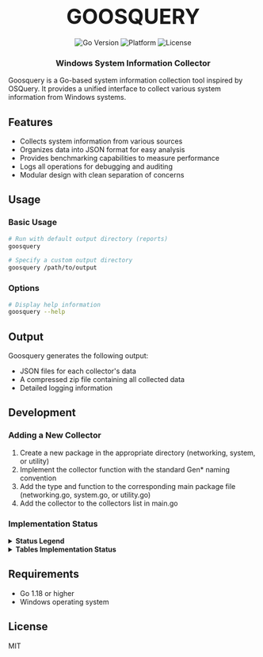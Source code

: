 <div align="center">

# <span style="font-weight: bold; font-size: 1.5em;">GOOSQUERY</span>
<img src="https://img.shields.io/badge/Go-1.18+-00ADD8?style=flat-square&logo=go&logoColor=white" alt="Go Version" />
<img src="https://img.shields.io/badge/Platform-Windows-0078D6?style=flat-square&logo=windows&logoColor=white" alt="Platform" />
<img src="https://img.shields.io/badge/License-MIT-yellow.svg?style=flat-square" alt="License" />

### Windows System Information Collector

</div>

Goosquery is a Go-based system information collection tool inspired by OSQuery. It provides a unified interface to collect various system information from Windows systems.

## Features

- Collects system information from various sources
- Organizes data into JSON format for easy analysis
- Provides benchmarking capabilities to measure performance
- Logs all operations for debugging and auditing
- Modular design with clean separation of concerns

## Usage

### Basic Usage

```bash
# Run with default output directory (reports)
goosquery

# Specify a custom output directory
goosquery /path/to/output
```

### Options

```bash
# Display help information
goosquery --help
```

## Output

Goosquery generates the following output:

- JSON files for each collector's data
- A compressed zip file containing all collected data
- Detailed logging information

## Development

### Adding a New Collector

1. Create a new package in the appropriate directory (networking, system, or utility)
2. Implement the collector function with the standard Gen* naming convention
3. Add the type and function to the corresponding main package file (networking.go, system.go, or utility.go)
4. Add the collector to the collectors list in main.go

### Implementation Status

<details>
<summary><strong>Status Legend</strong></summary>

<table>
  <tr>
    <th>Status</th>
    <th>Icon</th>
    <th>Description</th>
  </tr>
  <tr>
    <td>Not Started</td>
    <td align="center">⏳</td>
    <td>Work has not begun on this table yet.</td>
  </tr>
  <tr>
    <td>In Progress</td>
    <td align="center">🛠️</td>
    <td>Actively being developed.</td>
  </tr>
  <tr>
    <td>Completed</td>
    <td align="center">✅</td>
    <td>Fully implemented and tested.</td>
  </tr>
  <tr>
    <td>Testing</td>
    <td align="center">🧪</td>
    <td>Development is done, but under testing for bugs or issues.</td>
  </tr>
  <tr>
    <td>Blocked</td>
    <td align="center">⛔</td>
    <td>Development is paused due to dependencies, blockers, or technical issues.</td>
  </tr>
  <tr>
    <td>Planned</td>
    <td align="center">🗓️</td>
    <td>Table is planned for future implementation but hasn't started yet.</td>
  </tr>
  <tr>
    <td>Deprecated</td>
    <td align="center">🗑️</td>
    <td>This table is no longer relevant or supported in this implementation.</td>
  </tr>
</table>
</details>

<details>
<summary><strong>Tables Implementation Status</strong></summary>

| Table Name                       | Status  |
|----------------------------------|---------|
| appcompat_shims                  | 🧪      |
| arp_cache                        | 🧪      |
| authenticode                     | ✅      |
| autoexec                         | ⏳      |
| azure_instance_metadata          | ⏳      |
| azure_instance_tags              | ⏳      |
| background_activities_moderator  | 🧪      |
| battery                          | ⛔      |
| bitlocker_info                   | ✅      |
| carbon_black_info                | ⏳      |
| carves                           | ⏳      |
| certificates                     | 🛠️      |
| chassis_info                     | ✅      |
| chocolatey_packages              | ✅      |
| chrome_extension_content_scripts | ⏳      |
| chrome_extensions                | ⏳      |
| connectivity                     | ✅      |
| cpu_info                         | ✅      |
| cpuid                            | ⏳      |
| curl                             | ✅      |
| curl_certificate                 | ⏳      |
| default_environment              | ✅      |
| deviceguard_status               | ✅      |
| disk_info                        | ✅      |
| dns_cache                        | ✅      |
| drivers                          | ✅      |
| ec2_instance_metadata            | ⏳      |
| ec2_instance_tags                | ⏳      |
| etc_hosts                        | ✅      |
| etc_protocols                    | ✅      |
| etc_services                     | ✅      |
| file                             | ✅      |
| firefox_addons                   | ⏳      |
| groups                           | ✅      |
| hash                             | ✅      |
| ie_extensions                    | ⏳      |
| intel_me_info                    | ⏳      |
| interface_addresses              | ✅      |
| interface_details                | ✅      |
| kernel_info                      | ✅      |
| kva_speculative_info             | ✅      |
| listening_ports                  | ✅      |
| logged_in_users                  | ✅      |
| logical_drives                   | ✅      |
| logon_sessions                   | ✅      |
| memory_devices                   | ✅      |
| npm_packages                     | ⏳      |
| ntdomains                        | ✅      |
| ntfs_acl_permissions             | ⏳      |
| ntfs_journal_events              | ⏳      |
| office_mru                       | ⏳      |
| os_version                       | ✅      |
| osquery_events                   | 🗑️      |
| osquery_extensions               | 🗑️      |
| osquery_flags                    | 🗑️      |
| osquery_info                     | 🗑️      |
| osquery_packs                    | 🗑️      |
| osquery_registry                 | 🗑️      |
| osquery_schedule                 | 🗑️      |
| patches                          | ✅      |
| physical_disk_performance        | ⏳      |
| pipes                            | 🧪      |
| platform_info                    | 🧪      |
| powershell_events                | ⏳      |
| prefetch                         | ⏳      |
| process_etw_events               | ⏳      |
| process_memory_map               | ✅      |
| process_open_sockets             | ✅      |
| processes                        | 🧪      |
| programs                         | 🧪      |
| python_packages                  | 🧪      |
| registry                         | 🧪      |
| routes                           | 🧪      |
| scheduled_tasks                  | 🧪      |
| secureboot                       | ⏳      |
| security_profile_info            | 🛠️      |
| services                         | ✅      |
| shared_resources                 | ✅      |
| shellbags                        | ⏳      |
| shimcache                        | ⏳      |
| ssh_configs                      | ⏳      |
| startup_items                    | 🛠️      |
| system_info                      | 🧪      |
| time                             | ✅      |
| tpm_info                         | ⏳      |
| uptime                           | ✅      |
| user_groups                      | 🧪      |
| user_ssh_keys                    | ⏳      |
| userassist                       | ⏳      |
| users                            | ✅      |
| video_info                       | ⏳      |
| vscode_extensions                | ⏳      |
| winbaseobj                       | 🧪      |
| windows_crashes                  | ⏳      |
| windows_eventlog                 | ⏳      |
| windows_events                   | ⏳      |
| windows_firewall_rules           | 🧪      |
| windows_optional_features        | ✅      |
| windows_search                   | ⛔      |
| windows_security_center          | 🧪      |
| windows_security_products        | 🛠️      |
| windows_update_history           | 🛠️      |
| wmi_bios_info                    | ⏳      |
| wmi_cli_event_consumers          | ⏳      |
| wmi_event_filters                | ⏳      |
| wmi_filter_consumer_binding      | ⏳      |
| wmi_script_event_consumers       | ⏳      |
| yara                             | ⛔      |
| yara_events                      | ⛔      |
| ycloud_instance_metadata         | ⛔      |
</details>

## Requirements

- Go 1.18 or higher
- Windows operating system

## License

MIT
